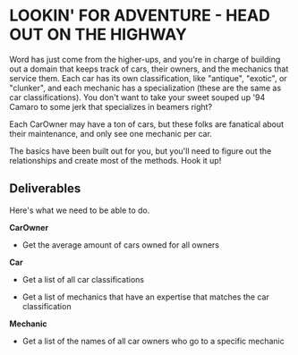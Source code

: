 # LOOKIN' FOR ADVENTURE - HEAD OUT ON THE HIGHWAY

Word has just come from the higher-ups, and you're in charge of building out a domain that keeps track of cars, their owners, and the mechanics that service them.  Each car has its own classification, like "antique", "exotic", or "clunker", and each mechanic has a specialization (these are the same as car classifications).  You don't want to take your sweet souped up '94 Camaro to some jerk that specializes in beamers right?

Each CarOwner may have a ton of cars, but these folks are fanatical about their maintenance, and only see one mechanic per car.

The basics have been built out for you, but you'll need to figure out the relationships and create most of the methods.  Hook it up!

## Deliverables

Here's what we need to be able to do.

**CarOwner**

  <!-- - Get a list of all owners -->

  <!-- - Get a list of all the cars that a specific owner has -->

  <!-- - Get a list of all the mechanics that a specific owner goes to -->

  - Get the average amount of cars owned for all owners

**Car**

  <!-- - Get a list of all cars -->

  - Get a list of all car classifications

  - Get a list of mechanics that have an expertise that matches the car classification

**Mechanic**

  <!-- - Get a list of all mechanics -->

  <!-- - Get a list of all cars that a mechanic services -->

  <!-- - Get a list of all the car owners that go to a specific mechanic -->

  - Get a list of the names of all car owners who
  go to a specific mechanic


















  <!--  -->

